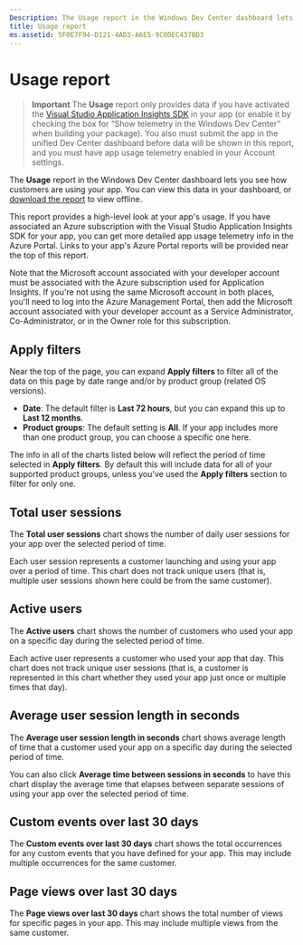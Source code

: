 ```yaml
---
Description: The Usage report in the Windows Dev Center dashboard lets you see how customers are using your app.
title: Usage report
ms.assetid: 5F0E7F94-D121-4AD3-A6E5-9C0DEC437BD3
---
```


# Usage report


> **Important**  The **Usage** report only provides data if you have activated the [Visual Studio Application Insights SDK](http://go.microsoft.com/fwlink/?LinkId=615086) in your app (or enable it by checking the box for “Show telemetry in the Windows Dev Center” when building your package). You also must submit the app in the unified Dev Center dashboard before data will be shown in this report, and you must have app usage telemetry enabled in your Account settings.

The **Usage** report in the Windows Dev Center dashboard lets you see how customers are using your app. You can view this data in your dashboard, or [download the report](download-analytic-reports.md) to view offline.

This report provides a high-level look at your app's usage. If you have associated an Azure subscription with the Visual Studio Application Insights SDK for your app, you can get more detailed app usage telemetry info in the Azure Portal. Links to your app's Azure Portal reports will be provided near the top of this report.

Note that the Microsoft account associated with your developer account must be associated with the Azure subscription used for Application Insights. If you're not using the same Microsoft account in both places, you'll need to log into the Azure Management Portal, then add the Microsoft account associated with your developer account as a Service Administrator, Co-Administrator, or in the Owner role for this subscription.

## Apply filters


Near the top of the page, you can expand **Apply filters** to filter all of the data on this page by date range and/or by product group (related OS versions).

-   **Date**: The default filter is **Last 72 hours**, but you can expand this up to **Last 12 months**.
-   **Product groups**: The default setting is **All**. If your app includes more than one product group, you can choose a specific one here.

The info in all of the charts listed below will reflect the period of time selected in **Apply filters**. By default this will include data for all of your supported product groups, unless you've used the **Apply filters** section to filter for only one.

## Total user sessions


The **Total user sessions** chart shows the number of daily user sessions for your app over the selected period of time.

Each user session represents a customer launching and using your app over a period of time. This chart does not track unique users (that is, multiple user sessions shown here could be from the same customer).

## Active users


The **Active users** chart shows the number of customers who used your app on a specific day during the selected period of time.

Each active user represents a customer who used your app that day. This chart does not track unique user sessions (that is, a customer is represented in this chart whether they used your app just once or multiple times that day).

## Average user session length in seconds


The **Average user session length in seconds** chart shows average length of time that a customer used your app on a specific day during the selected period of time.

You can also click **Average time between sessions in seconds** to have this chart display the average time that elapses between separate sessions of using your app over the selected period of time.

## Custom events over last 30 days


The **Custom events over last 30 days** chart shows the total occurrences for any custom events that you have defined for your app. This may include multiple occurrences for the same customer.

## Page views over last 30 days


The **Page views over last 30 days** chart shows the total number of views for specific pages in your app. This may include multiple views from the same customer.

 

 






<!--HONumber=Mar16_HO2-->


